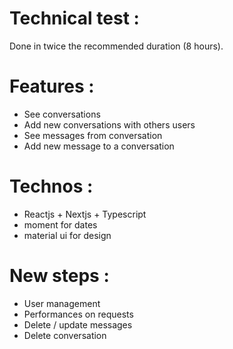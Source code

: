 # Technical test :
Done in twice the recommended duration (8 hours).

# Features :
  - See conversations
  - Add new conversations with others users
  - See messages from conversation
  - Add new message to a conversation

# Technos :
  - Reactjs + Nextjs + Typescript
  - moment for dates
  - material ui for design

# New steps :
  - User management
  - Performances on requests
  - Delete / update messages
  - Delete conversation
